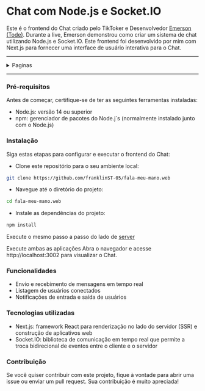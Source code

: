 # Chat com Node.js e Socket.IO
Este é o frontend do Chat criado pelo TikToker e Desenvolvedor <a href="https://www.tiktok.com/@todev3">Emerson (Tode)</a>. Durante a live, Emerson demonstrou como criar um sistema de chat utilizando Node.js e Socket.IO. Este frontend foi desenvolvido por mim com Next.js para fornecer uma interface de usuário interativa para o Chat.

---

<details>
  <summary>
    Paginas
  </summary>
  <img src="./git/laptop-login.png" />
  <img src="./git/laptop.png" />
  <img src="./git/laptop-chat.png" />
</details>

----

### Pré-requisitos
Antes de começar, certifique-se de ter as seguintes ferramentas instaladas:

- Node.js: versão 14 ou superior
- npm: gerenciador de pacotes do Node.j`s (normalmente instalado junto com o Node.js)

### Instalação
Siga estas etapas para configurar e executar o frontend do Chat:

- Clone este repositório para o seu ambiente local:
```bash
git clone https://github.com/franklinST-05/fala-meu-mano.web
```

- Navegue até o diretório do projeto:
```bash
cd fala-meu-mano.web
```
- Instale as dependências do projeto:

```bash
npm install
```

Execute o mesmo passo a passo do lado de <a href="https://github.com/Todev3/fala-meu-mano">server</a>

Execute ambas as aplicações
Abra o navegador e acesse http://localhost:3002 para visualizar o Chat.

### Funcionalidades
- Envio e recebimento de mensagens em tempo real
- Listagem de usuários conectados
- Notificações de entrada e saída de usuários

### Tecnologias utilizadas
- Next.js: framework React para renderização no lado do servidor (SSR) e construção de aplicativos web
- Socket.IO: biblioteca de comunicação em tempo real que permite a troca bidirecional de eventos entre o cliente e o servidor

### Contribuição
Se você quiser contribuir com este projeto, fique à vontade para abrir uma issue ou enviar um pull request. Sua contribuição é muito apreciada!